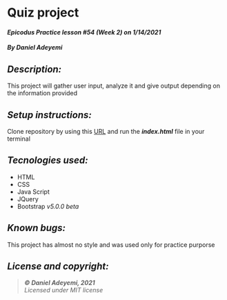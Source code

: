 # Quiz project
#### *Epicodus Practice lesson #54 (Week 2) on 1/14/2021*
***By Daniel Adeyemi***

## *Description:*
This project will gather user input, analyze it and give output depending on the information provided

## *Setup instructions:*
Clone repository by using this [URL](https://github.com/DanielAdeyemi/Epicodus_practice_1_14_quiz.git) and run the ***index.html*** file in your terminal

## *Tecnologies used:*
* HTML
* CSS
* Java Script
* JQuery
* Bootstrap *v5.0.0 beta*

## *Known bugs:*
This project has almost no style and was used only for practice purporse

## *License and copyright:*

> ***© Daniel Adeyemi, 2021***   
> *Licensed under MIT license*